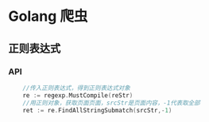 # Golang 爬虫

## 正则表达式

### API

```go
    //传入正则表达式，得到正则表达式对象
    re := regexp.MustCompile(reStr) 
    //用正则对象，获取页面页面，srcStr是页面内容，-1代表取全部
    ret := re.FindAllStringSubmatch(srcStr,-1)
```

